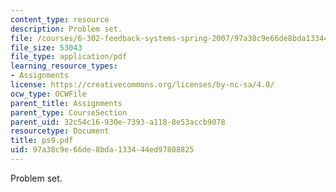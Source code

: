 ```yaml
---
content_type: resource
description: Problem set.
file: /courses/6-302-feedback-systems-spring-2007/97a38c9e66de8bda133444ed97808825_ps9.pdf
file_size: 53043
file_type: application/pdf
learning_resource_types:
- Assignments
license: https://creativecommons.org/licenses/by-nc-sa/4.0/
ocw_type: OCWFile
parent_title: Assignments
parent_type: CourseSection
parent_uid: 32c54c16-930e-7393-a118-8e53accb9078
resourcetype: Document
title: ps9.pdf
uid: 97a38c9e-66de-8bda-1334-44ed97808825
---
```

Problem set.